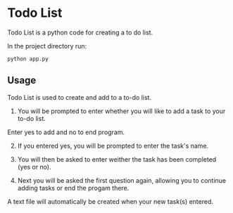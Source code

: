 # Todo List

Todo List is a python code for creating a to do list.

In the project directory run:

    python app.py

## Usage

Todo List is used to create and add to a to-do list.

1. You will be prompted to enter whether you will like to add a task to your to-do list.

Enter yes to add and no to end program.

2. If you entered yes, you will be prompted to enter the task's name.

3. You will then be asked to enter weither the task has been completed (yes or no).

4. Next you will be asked the first question again, allowing you to continue adding tasks or end the progam there.

A text file will automatically be created when your new task(s) entered.
